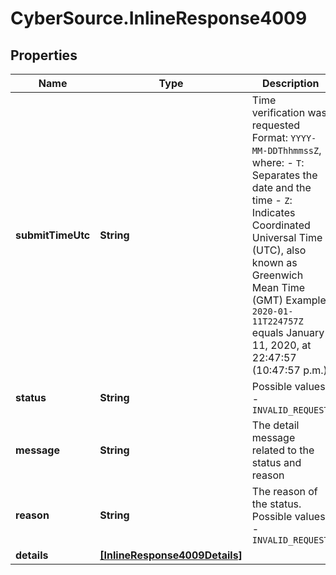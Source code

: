 # CyberSource.InlineResponse4009

## Properties
Name | Type | Description | Notes
------------ | ------------- | ------------- | -------------
**submitTimeUtc** | **String** | Time verification was requested  Format: `YYYY-MM-DDThhmmssZ`, where: - `T`:  Separates the date and the time - `Z`:  Indicates Coordinated Universal Time (UTC), also known as Greenwich Mean Time (GMT)  Example:  `2020-01-11T224757Z` equals January 11, 2020, at 22:47:57 (10:47:57 p.m.)  | [optional] 
**status** | **String** | Possible values:   - `INVALID_REQUEST`  | [optional] 
**message** | **String** | The detail message related to the status and reason | [optional] 
**reason** | **String** | The reason of the status.  Possible values:   - `INVALID_REQUEST`  | [optional] 
**details** | [**[InlineResponse4009Details]**](InlineResponse4009Details.md) |  | [optional] 


